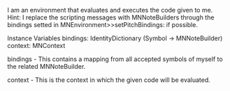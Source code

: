 I am an environment that evaluates and executes the code given to me.
Hint: I replace the scripting messages with MNNoteBuilders through the bindings setted in MNEnvironment>>setPitchBindings: if possible.

Instance Variables
	bindings:		IdentityDictionary (Symbol -> MNNoteBuilder)
	context:		MNContext

bindings
	- This contains a mapping from all accepted symbols of myself to the related MNNoteBuilder.

context
	- This is the context in which the given code will be evaluated.
